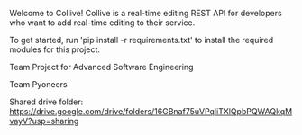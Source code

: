 Welcome to Collive! Collive is a real-time editing REST API for developers who want to add real-time editing to their service. 

To get started, run 'pip install -r requirements.txt' to install the required modules for this project.




Team Project for Advanced Software Engineering

Team Pyoneers

Shared drive folder:
https://drive.google.com/drive/folders/16GBnaf75uVPqliTXlQpbPQWAQkqMvayV?usp=sharing
